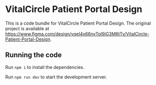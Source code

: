 
  # VitalCircle Patient Portal Design

  This is a code bundle for VitalCircle Patient Portal Design. The original project is available at https://www.figma.com/design/yqeI4x66nvToI9iG3M6tTv/VitalCircle-Patient-Portal-Design.

  ## Running the code

  Run `npm i` to install the dependencies.

  Run `npm run dev` to start the development server.
  